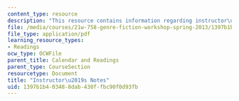 ```yaml
---
content_type: resource
description: "This resource contains information regarding instructor\u2019s notes."
file: /media/courses/21w-758-genre-fiction-workshop-spring-2013/1397b1b403488dab430ffbc90f0d93fb_MIT21W_758S13_Notes-org.pdf
file_type: application/pdf
learning_resource_types:
- Readings
ocw_type: OCWFile
parent_title: Calendar and Readings
parent_type: CourseSection
resourcetype: Document
title: "Instructor\u2019s Notes"
uid: 1397b1b4-0348-8dab-430f-fbc90f0d93fb
---
```

